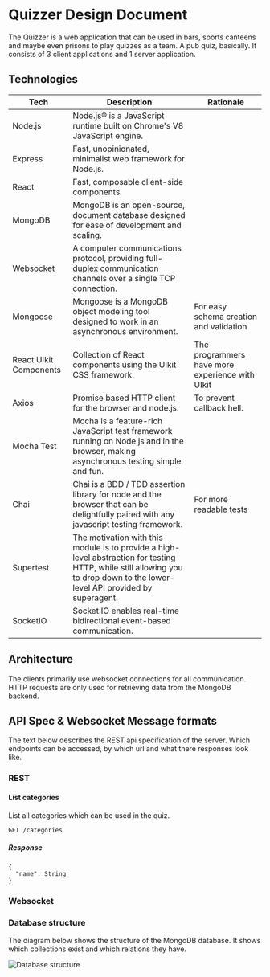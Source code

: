 # Quizzer Design Document

The Quizzer is a web application that can be used in bars, sports canteens and maybe even prisons to play quizzes as a team. A pub quiz, basically.
It consists of 3 client applications and 1 server application.

## Technologies

|Tech|Description|Rationale|
|----|-----------|---------|
|Node.js|Node.js® is a JavaScript runtime built on Chrome's V8 JavaScript engine.||
|Express|Fast, unopinionated, minimalist web framework for Node.js.||
|React|Fast, composable client-side components.||
|MongoDB|MongoDB is an open-source, document database designed for ease of development and scaling.||
|Websocket|A computer communications protocol, providing full-duplex communication channels over a single TCP connection.||
|Mongoose|Mongoose is a MongoDB object modeling tool designed to work in an asynchronous environment.|For easy schema creation and validation|
|React UIkit Components|Collection of React components using the UIkit CSS framework.|The programmers have more experience with UIkit|
|Axios|Promise based HTTP client for the browser and node.js.|To prevent callback hell.|
|Mocha Test|Mocha is a feature-rich JavaScript test framework running on Node.js and in the browser, making asynchronous testing simple and fun.||
|Chai|Chai is a BDD / TDD assertion library for node and the browser that can be delightfully paired with any javascript testing framework.|For more readable tests|
|Supertest|The motivation with this module is to provide a high-level abstraction for testing HTTP, while still allowing you to drop down to the lower-level API provided by superagent.||
|SocketIO|Socket.IO enables real-time bidirectional event-based communication.||

## Architecture

The clients primarily use websocket connections for all communication. HTTP requests are only used for retrieving data from the MongoDB backend.

## API Spec & Websocket Message formats

The text below describes the REST api specification of the server. Which endpoints can be accessed, by which url and what there responses look like.

### REST

#### List categories

List all categories which can be used in the quiz.

```GET /categories```

##### Response

```
{
  "name": String
}
```

### Websocket

### Database structure

The diagram below shows the structure of the MongoDB database. It shows which collections exist and which relations they have.

![Database structure](./attachments/Quizzer_database.png)
